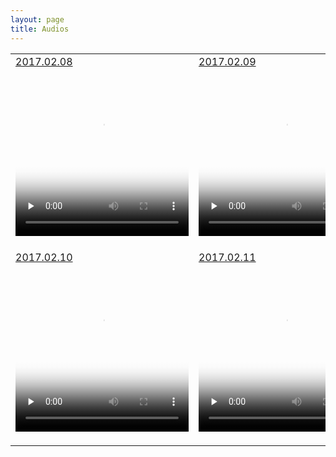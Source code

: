 ```yaml
---
layout: page
title: Audios
---
```


<table>
<tr>
<td>
<a href="">2017.02.08</a>
<br/>
<div style="width:277px;height:277px;margin:5px auto">
  <video id="video_1" class="video-js vjs-default-skin" controls preload="none" width="277" height="264"
      poster="https://raw.githubusercontent.com/here1009/here1009.github.io/master/images/66.jpg"
      data-setup="{}">
    <source src="/audios/rowrowrowyourboat.mp4" type='video/mp4' />
  </video>
</div>
</td>
<td>
<a href="">2017.02.09</a>
<br/>
<div style="width:277px;height:277px;margin:5px auto">
  <video id="video_2" class="video-js vjs-default-skin" controls preload="none" width="277" height="264"
      poster="https://raw.githubusercontent.com/here1009/here1009.github.io/master/images/66.jpg"
      data-setup="{}">
    <source src="/audios/twinkletwinklelittlestar.mp4" type='video/mp4' />
  </video>
</div>
</td>
</tr>
<tr>
<td>
<a href="">2017.02.10</a>
<br/>
<div style="width:277px;height:277px;margin:5px auto">
  <video id="video_3" class="video-js vjs-default-skin" controls preload="none" width="277" height="264"
      poster="https://raw.githubusercontent.com/here1009/here1009.github.io/master/images/66.jpg"
      data-setup="{}">
    <source src="/audios/hushlittlebaby.mp4" type='video/mp4' />
  </video>
</div>
</td>
<td>
<a href="">2017.02.11</a>
<br/>
<div style="width:277px;height:277px;margin:5px auto">
  <video id="video_3" class="video-js vjs-default-skin" controls preload="none" width="277" height="264"
      poster="https://raw.githubusercontent.com/here1009/here1009.github.io/master/images/66.jpg"
      data-setup="{}">
    <source src="/audios/jinglebell.mp4" type='video/mp4' />
  </video>
</div>
</td>
</tr>
</table> 
